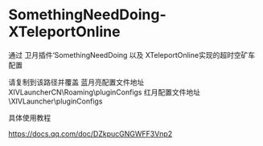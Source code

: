 # SomethingNeedDoing-XTeleportOnline

通过 卫月插件‘SomethingNeedDoing 以及 XTeleportOnline实现的超时空矿车配置

请复制到该路径并覆盖 
蓝月亮配置文件地址 XIVLauncherCN\Roaming\pluginConfigs
红月配置文件地址\XIVLauncher\pluginConfigs


具体使用教程

https://docs.qq.com/doc/DZkpucGNGWFF3Vnp2
